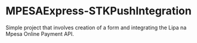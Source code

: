 # MPESAExpress-STKPushIntegration
Simple project that involves creation of a form and integrating the Lipa na Mpesa Online Payment API.
